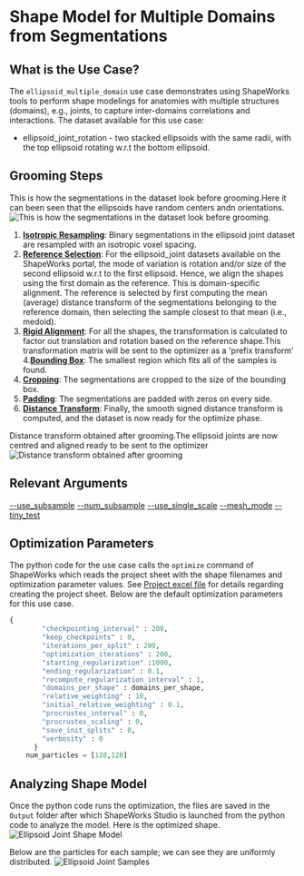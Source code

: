# Shape Model for Multiple Domains from Segmentations

## What is the Use Case?

The `ellipsoid_multiple_domain` use case demonstrates using ShapeWorks tools to perform shape modelings for anatomies with multiple structures (domains), e.g., joints, to capture inter-domains correlations and interactions.
The dataset available for this use case:

* ellipsoid_joint_rotation - two stacked ellipsoids with the same radii, with the top ellipsoid rotating w.r.t the bottom ellipsoid. 

## Grooming Steps
This is how the segmentations in the dataset look before grooming.Here it can been seen that the ellipsoids have random centers andn orientations.![This is how the segmentations in the dataset look before grooming.](https://sci.utah.edu/~shapeworks/doc-resources/pngs/ellipsoid_multi_pre_groom.png)

1. [**Isotropic Resampling**](../../workflow/groom.md#resampling-images-and-segmentations): Binary segmentations in the ellipsoid joint dataset are resampled with an isotropic voxel spacing.
2. [**Reference Selection**](../../workflow/groom.md#aligning-segmentations): 
For the ellipsoid_joint datasets available on the ShapeWorks portal, the mode of variation is rotation and/or size of the second ellipsoid w.r.t to the first ellipsoid. Hence, we align the shapes using the first domain as the reference. This is domain-specific alignment. 
The reference is selected by first computing the mean (average) distance transform of the segmentations belonging to the reference domain, then selecting the sample closest to that mean (i.e., medoid).
3. [**Rigid Alignment**](../../workflow/groom.md#aligning-segmentations): For all the shapes, the transformation is calculated to factor out translation and rotation based on the reference shape.This transformation matrix will be sent to the optimizer as a 'prefix transform'
4.[**Bounding Box**](../../workflow/groom.md#cropping-and-padding-segmentations):  The smallest region which fits all of the samples is found.
5. [**Cropping**](../../workflow/groom.md#cropping-and-padding-segmentations): The segmentations are cropped to the size of the bounding box.
6. [**Padding**](../../workflow/groom.md#cropping-and-padding-segmentations): The segmentations are padded with zeros on every side.
7. [**Distance Transform**](../../workflow/groom.md#converting-segmentations-to-smooth-signed-distance-transforms): Finally, the smooth signed distance transform is computed, and the dataset is now ready for the optimize phase.

Distance transform obtained after grooming.The ellipsoid joints are now centred and aligned ready to be sent to the optimizer![Distance transform obtained after grooming](https://sci.utah.edu/~shapeworks/doc-resources/pngs/ellipsoid_multi_post_groom.png)

## Relevant Arguments

[--use_subsample](../use-cases.md#-use_subsample)
[--num_subsample](../use-cases.md#-use_subsample)
[--use_single_scale](../use-cases.md#-use_single_scale)
[--mesh_mode](../use-cases.md#-mesh_mode)
[--tiny_test](../use-cases.md#-tiny_test)

## Optimization Parameters
The python code for the use case calls the `optimize` command of ShapeWorks which reads the project sheet with the shape filenames and optimization parameter values. See [Project excel file](../../workflow/parameters.md#project-excel-file) for details regarding creating the project sheet.
Below are the default optimization parameters for this use case.

```python
{
        "checkpointing_interval" : 200,
        "keep_checkpoints" : 0,
        "iterations_per_split" : 200,
        "optimization_iterations" : 200,
        "starting_regularization" :1000,
        "ending_regularization" : 0.1,
        "recompute_regularization_interval" : 1,
        "domains_per_shape" : domains_per_shape,
        "relative_weighting" : 10, 
        "initial_relative_weighting" : 0.1,
        "procrustes_interval" : 0,
        "procrustes_scaling" : 0,
        "save_init_splits" : 0,
        "verbosity" : 0
      }
    num_particles = [128,128]

```

## Analyzing Shape Model
Once the python code runs the optimization, the files are saved in the `Output` folder after which ShapeWorks Studio is launched from the python code to analyze the model. 
Here is the optimized shape.
![Ellipsoid Joint Shape Model](https://sci.utah.edu/~shapeworks/doc-resources/gifs/multiple_domain_segs_model.gif)

Below are the particles for each sample; we can see they are uniformly distributed.
![Ellipsoid Joint Samples](https://sci.utah.edu/~shapeworks/doc-resources/pngs/multi_domain_samples.png)